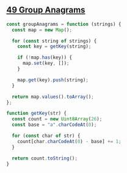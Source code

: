 ## [49 Group Anagrams](https://leetcode.com/problems/group-anagrams/description/)

<!-- notecardId: 1739984527147 -->

```js
const groupAnagrams = function (strings) {
  const map = new Map();

  for (const string of strings) {
    const key = getKey(string);

    if (!map.has(key)) {
      map.set(key, []);
    }

    map.get(key).push(string);
  }

  return map.values().toArray();
};

function getKey(str) {
  const count = new Uint8Array(26);
  const base = "a".charCodeAt(0);

  for (const char of str) {
    count[char.charCodeAt(0) - base] += 1;
  }

  return count.toString();
}
```
